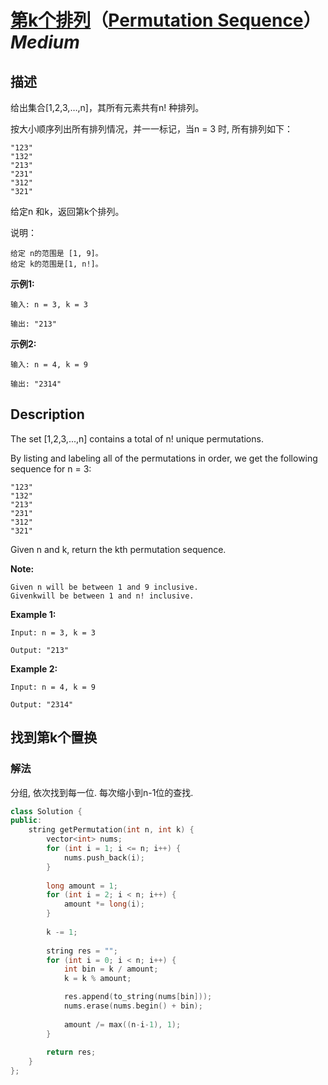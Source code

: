 # [第k个排列](https://leetcode-cn.com/problems/permutation-sequence)（[Permutation Sequence](https://leetcode.com/problems/permutation-sequence)）*Medium*
## 描述
给出集合[1,2,3,&hellip;,n]，其所有元素共有n! 种排列。

按大小顺序列出所有排列情况，并一一标记，当n = 3 时, 所有排列如下：


	"123"
	"132"
	"213"
	"231"
	"312"
	"321"


给定n 和k，返回第k个排列。

说明：


	给定 n的范围是 [1, 9]。
	给定 k的范围是[1, n!]。


**示例1:**
```
输入: n = 3, k = 3

输出: "213"
```


**示例2:**
```
输入: n = 4, k = 9

输出: "2314"
```

## Description
The set [1,2,3,...,n] contains a total of n! unique permutations.

By listing and labeling all of the permutations in order, we get the following sequence for n = 3:


	"123"
	"132"
	"213"
	"231"
	"312"
	"321"


Given n and k, return the kth permutation sequence.

**Note:**



	Given n will be between 1 and 9 inclusive.
	Givenkwill be between 1 and n! inclusive.


**Example 1:**
```
Input: n = 3, k = 3

Output: "213"
```


**Example 2:**
```
Input: n = 4, k = 9

Output: "2314"
```



## 找到第k个置换
### 解法
分组, 依次找到每一位. 每次缩小到n-1位的查找.
```c++
class Solution {
public:
    string getPermutation(int n, int k) {
        vector<int> nums;
        for (int i = 1; i <= n; i++) {
            nums.push_back(i);
        }
        
        long amount = 1;
        for (int i = 2; i < n; i++) {
            amount *= long(i);
        }
        
        k -= 1;
        
        string res = "";
        for (int i = 0; i < n; i++) {
            int bin = k / amount;
            k = k % amount;

            res.append(to_string(nums[bin]));
            nums.erase(nums.begin() + bin);
            
            amount /= max((n-i-1), 1);
        }
        
        return res;
    }
};
```